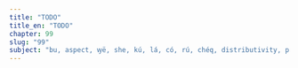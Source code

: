 ```yaml
---
title: "TODO"
title_en: "TODO"
chapter: 99
slug: "99"
subject: "bu, aspect, ꝡë, she, kú, lá, có, rú, chéq, distributivity, po, OI, gö, discursives, discourse, parens, donkeys. vocab: greetings, colors, food, culture, jobs, ling, tech, idioms"
---
```

